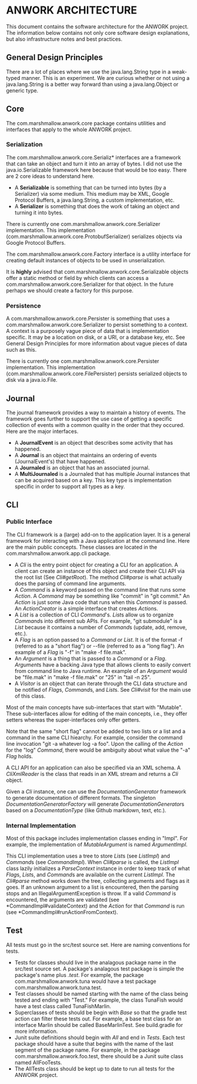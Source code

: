 # ANWORK ARCHITECTURE

This document contains the software architecture for the ANWORK project. The information below
contains not only core software design explanations, but also infrastructure notes and best
practices.

## General Design Principles

There are a lot of places where we use the java.lang.String type in a weak-typed manner. This is an
experiment. We are curious whether or not using a java.lang.String is a better way forward than
using a java.lang.Object or generic type.

## Core

The com.marshmallow.anwork.core package contains utilities and interfaces that apply to the whole
ANWORK project.

### Serialization

The com.marshmallow.anwork.core.Serializ* interfaces are a framework that can take an object and
turn it into an array of bytes. I did not use the java.io.Serializable framework here because that
would be too easy. There are 2 core ideas to understand here.
- A **Serializable** is something that can be turned into bytes (by a Serializer) via some medium.
  This medium may be XML, Google Protocol Buffers, a java.lang.String, a custom implementation, etc.
- A **Serializer** is something that does the work of taking an object and turning it into bytes.

There is currently one com.marshmallow.anwork.core.Serializer implementation. This implementation
(com.marshmallow.anwork.core.ProtobufSerializer) serializes objects via Google Protocol Buffers.

The com.marshmallow.anwork.core.Factory interface is a utility interface for creating default
instances of objects to be used in unserialization.

It is **highly** advised that com.marshmallow.anwork.core.Serializable objects offer a static method
or field by which clients can access a com.marshmallow.anwork.core.Serializer for that object. In
the future perhaps we should create a factory for this purpose.

### Persistence

A com.marshmallow.anwork.core.Persister is something that uses a
com.marshmallow.anwork.core.Serializer to persist something to a context. A context is a purposely
vague piece of data that is implementation specific. It may be a location on disk, or a URI, or a
database key, etc. See General Design Principles for more information about vague pieces of data
such as this.

There is currently one com.marshmallow.anwork.core.Persister implementation. This implementation
(com.marshmallow.anwork.core.FilePersister) persists serialized objects to disk via a java.io.File.

## Journal

The journal framework provides a way to maintain a history of events. The framework goes further to
support the use case of getting a specific collection of events with a common quality in the order
that they occured. Here are the major interfaces.
- A **JournalEvent** is an object that describes some activity that has happened.
- A **Journal** is an object that maintains an ordering of events (JournalEvent's) that have
  happened.
- A **Journaled** is an object that has an associated journal.
- A **MultiJournaled** is a Journaled that has multiple Journal instances that can be acquired based
  on a key. This key type is implementation specific in order to support all types as a key.

## CLI

### Public Interface

The CLI framework is a (large) add-on to the application layer. It is a general framework for
interacting with a Java application at the command line. Here are the main public concepts. These
classes are located in the com.marshmallow.anwork.app.cli package.
- A *Cli* is the entry point object for creating a CLI for an application. A client can create an
  instance of this object and create their CLI API via the root list (See *Cli#getRoot*). The
  method *Cli#parse* is what actually does the parsing of command line arguments.
- A *Command* is a keyword passed on the command line that runs some *Action*. A *Command* may be
  something like "commit" in "git commit." An *Action* is just some Java code that runs when this
  *Command* is passed. An *ActionCreator* is a simple interface that creates *Action*s.
- A *List* is a collection of CLI *Command*'s. *List*s allow us to organize *Command*s into
  different sub APIs. For example, "git submodule" is a *List* because it contains a number of
  *Command*s (update, add, remove, etc.).
- A *Flag* is an option passed to a *Command* or *List*. It is of the format -f (referred to as a
  "short flag") or --file (referred to as a "long flag"). An example of a *Flag* is "-f" in
  "make -f file.mak".
- An *Argument* is a thing that is passed to a *Command* or a *Flag*. *Argument*s have a backing
  Java type that allows clients to easily convert from command line to Java runtime. An example of
  an *Argument* would be "file.mak" in "make -f file.mak" or "25" in "tail -n 25".
- A *Visitor* is an object that can iterate through the CLI data structure and be notified of
  *Flag*s, *Command*s, and *List*s. See *Cli#visit* for the main use of this class.

Most of the main concepts have sub-interfaces that start with "Mutable". These sub-interfaces allow
for editing of the main concepts, i.e., they offer setters whereas the super-interfaces only offer
getters.

Note that the same "short flag" cannot be added to two lists or a list and a command in the same
CLI hiearchy. For example, consider the command line invocation "git -a whatever log -a foo". Upon
the calling of the *Action* for the "log" *Command*, there would be ambiguity about what value the
"-a" *Flag* holds.

A CLI API for an application can also be specified via an XML schema. A *CliXmlReader* is the class
that reads in an XML stream and returns a *Cli* object.

Given a *Cli* instance, one can use the *DocumentationGenerator* framework to generate
documentation of different formats. The singleton *DocumentationGeneratorFactory* will generate
*DocumentationGenerator*s based on a *DocumentationType* (like Github markdown, text, etc.).  

### Internal Implementation

Most of this package includes implementation classes ending in "Impl". For example, the
implementation of *MutableArgument* is named *ArgumentImpl*.

This CLI implementation uses a tree to store *List*s (see *ListImpl*) and *Command*s (see
*CommandImpl*). When *Cli#parse* is called, the *ListImpl* class lazily initializes a
*ParseContext* instance in order to keep track of what *Flag*s, *List*s, and *Command*s are
available on the current *ListImpl*. The *Cli#parse* method works down the tree,
collecting arguments and flags as it goes. If an unknown argument to a list is encountered, then
the parsing stops and an IllegalArgumentException is throw. If a valid *Command* is encountered,
the arguments are validated (see *CommandImpl#validateContext) and the *Action* for that *Command*
is run (see *CommandImpl#runActionFromContext).

## Test

All tests must go in the src/test source set. Here are naming conventions for tests.
- Tests for classes should live in the analagous package name in the src/test source set. A
  package's analagous test package is simple the package's name plus *.test*. For example, the
  package com.marshmallow.anwork.tuna would have a test package com.marshmallow.anwork.tuna.test.
- Test classes should be named starting with the name of the class being tested and ending with
  "Test." For example, the class TunaFish would have a test class called TunaFishMarlin.
- Superclasses of tests should be begin with *Base* so that the gradle test action can filter these
  tests out. For example, a base test class for an interface Marlin should be called BaseMarlinTest.
  See build.gradle for more information.
- Junit suite definitions should begin with *All* and end in *Tests*. Each test package should have
  a suite that begins with the name of the last segment of the package name. For example, in the
  package com.marshmallow.anwork.foo.test, there should be a Junit suite class named AllFooTests.
- The AllTests class should be kept up to date to run all tests for the ANWORK project.